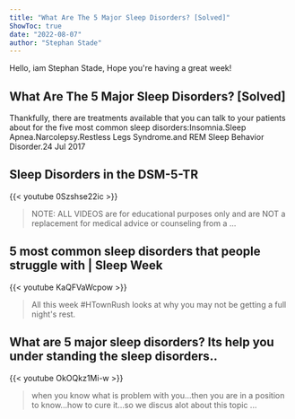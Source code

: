 ```yaml
---
title: "What Are The 5 Major Sleep Disorders? [Solved]"
ShowToc: true 
date: "2022-08-07"
author: "Stephan Stade" 
---
```


Hello, iam Stephan Stade, Hope you're having a great week!
## What Are The 5 Major Sleep Disorders? [Solved]
 Thankfully, there are treatments available that you can talk to your patients about for the five most common sleep disorders:Insomnia.Sleep Apnea.Narcolepsy.Restless Legs Syndrome.and REM Sleep Behavior Disorder.24 Jul 2017

## Sleep Disorders in the DSM-5-TR
{{< youtube 0Szshse22ic >}}
>NOTE: ALL VIDEOS are for educational purposes only and are NOT a replacement for medical advice or counseling from a ...

## 5 most common sleep disorders that people struggle with | Sleep Week
{{< youtube KaQFVaWcpow >}}
>All this week #HTownRush looks at why you may not be getting a full night's rest.

## What are 5 major sleep disorders? Its help you under standing the sleep disorders..
{{< youtube OkOQkz1Mi-w >}}
>when you know what is problem with you...then you are in a position to know...how to cure it...so we discus alot about this topic ...

